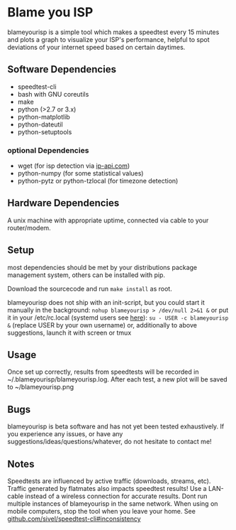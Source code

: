# Blame you ISP
blameyourisp is a simple tool which makes a speedtest every 15 minutes and plots a graph to visualize your ISP's performance, helpful to spot deviations of your internet speed based on certain daytimes.

## Software Dependencies
* speedtest-cli
* bash with GNU coreutils
* make
* python (>2.7 or 3.x)
* python-matplotlib
* python-dateutil
* python-setuptools

### optional Dependencies
* wget (for isp detection via [ip-api.com](http://ip-api.com))
* python-numpy (for some statistical values)
* python-pytz or python-tzlocal (for timezone detection)

## Hardware Dependencies
A unix machine with appropriate uptime, connected via cable to your router/modem.

## Setup
most dependencies should be met by your distributions package management system,
others can be installed with pip.

Download the sourcecode and run `make install` as root.

blameyourisp does not ship with an init-script, but you could start it manually in the background:
`nohup blameyourisp > /dev/null 2>&1 &`
or put it in your /etc/rc.local (systemd users see [here](http://superuser.com/questions/278396/systemd-does-not-run-etc-rc-local)):
`su - USER -c blameyourisp &`
(replace USER by your own username)
or, additionally to above suggestions, launch it with screen or tmux

## Usage
Once set up correctly, results from speedtests will be recorded in ~/.blameyourisp/blameyourisp.log. After each test, a new plot will be saved to ~/blameyourisp.png

## Bugs
blameyourisp is beta software and has not yet been tested exhaustively. If you experience any issues, or have any suggestions/ideas/questions/whatever, do not hesitate to contact me!

## Notes
Speedtests are influenced by active traffic (downloads, streams, etc). Traffic generated by flatmates also impacts speedtest results!
Use a LAN-cable instead of a wireless connection for accurate results.
Dont run multiple instances of blameyourisp in the same network.
When using on mobile computers, stop the tool when you leave your home.
See [github.com/sivel/speedtest-cli#inconsistency](https://github.com/sivel/speedtest-cli#inconsistency)

